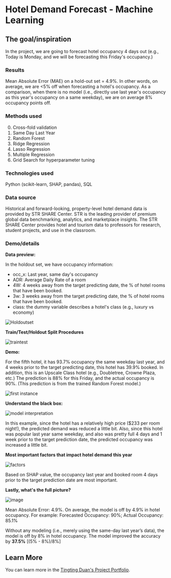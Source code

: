 # Hotel Demand Forecast - Machine Learning

## The goal/inspiration

In the project, we are going to forecast hotel occupancy 4 days out (e.g., Today is Monday, and we will be forecasting this Friday's occupancy.)

### Results

Mean Absolute Error (MAE) on a hold-out set = 4.9%. In other words, on average, we are <5% off when forecasting a hotel's occupancy. As a comparison, when there is no model (i.e., directly use last year's occupancy as this year's occupancy on a same weekday), we are on average 8% occupancy points off.

### Methods used

0) Cross-fold validation
1) Same Day Last Year
2) Random Forest
3) Ridge Regression
4) Lasso Regression
5) Multiple Regression
6) Grid Search for hyperparameter tuning

### Technologies used

Python (scikit-learn, SHAP, pandas), SQL

### Data source

Historical and forward-looking, property-level hotel demand data is provided by STR SHARE Center. STR is the leading provider of premium global data benchmarking, analytics, and marketplace insights. The STR SHARE Center provides hotel and tourism data to professors for research, student projects, and use in the classroom.

### Demo/details

**Data preview:**

In the holdout set, we have occupancy information: 
- occ_x: Last year, same day's occupancy
- ADR: Average Daily Rate of a room
- 4W: 4 weeks away from the target predicting date, the % of hotel rooms that have been booked.
- 3w: 3 weeks away from the target predicting date, the % of hotel rooms that have been booked.
- class: the dummy variable describes a hotel's class (e.g., luxury vs economy) 

![Holdoutset](https://user-images.githubusercontent.com/44503223/123178699-5b0bc380-d44d-11eb-9c76-c2b592b9ffc3.png)

**Train/Test/Holdout Split Procedures**

![traintest](https://user-images.githubusercontent.com/44503223/123180423-d9b63000-d450-11eb-91a7-1d4400fb7269.png)

**Demo:**

For the fifth hotel, it has 93.7% occupancy the same weekday last year, and 4 weeks prior to the target predicting date, this hotel has 39.9% booked. In addition, this is an Upscale Class hotel (e.g., Doubletree, Crowne Plaza, etc.) The prediction is 88% for this Friday, and the actual occupancy is 90%. (This prediction is from the trained Random Forest model.)

![first instance](https://user-images.githubusercontent.com/44503223/123179333-c6a26080-d44e-11eb-807c-9e7502c764f3.png)

**Understand the black box:**

![model interpretation](https://user-images.githubusercontent.com/44503223/123179469-13863700-d44f-11eb-868f-0fe297030c15.png)

In this example, since the hotel has a relatively high price ($233 per room night!), the predicted demand was reduced a little bit. Also, since this hotel was popular last year same weekday, and also was pretty full 4 days and 1 week prior to the target prediction date, the predicted occupancy was increased a little bit. 

**Most important factors that impact hotel demand this year**

![factors](https://user-images.githubusercontent.com/44503223/123179919-ef772580-d44f-11eb-8083-3b89f5d93a01.png)

Based on SHAP value, the occupancy last year and booked room 4 days prior to the target prediction date are most important. 

**Lastly, what's the full picture?**

![image](https://user-images.githubusercontent.com/44503223/123180188-68767d00-d450-11eb-82b8-ee9258598797.png)

Mean Absolute Error: 4.9%. On average, the model is off by 4.9% in hotel occupancy. For example: Forecasted Occupancy: 90%; Actual Occupancy: 85.1%

Without any modeling (i.e., merely using the same-day last year’s data), the model is off by 8% in hotel occupancy. The model improved the accuracy by **37.5%** [(5% - 8%)/8%]



## Learn More

You can learn more in the [Tingting Duan's Project Portfolio](https://tingting0618.github.io).

